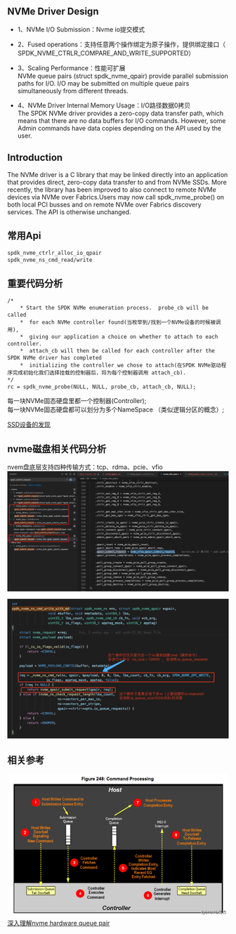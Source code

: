 ## NVMe Driver Design
* 1、NVMe I/O Submission：Nvme io提交模式

* 2、Fused operations：支持任意两个操作绑定为原子操作，提供绑定接口（ SPDK_NVME_CTRLR_COMPARE_AND_WRITE_SUPPORTED）

* 3、Scaling Performance：性能可扩展   
NVMe queue pairs (struct spdk_nvme_qpair) provide parallel submission paths for I/O. I/O may be submitted on multiple queue pairs simultaneously from different threads. 

* 4、NVMe Driver Internal Memory Usage：I/O路径数据0拷贝  
The SPDK NVMe driver provides a zero-copy data transfer path, which means that there are no data buffers for I/O commands. However, some Admin commands have data copies depending on the API used by the user.

## Introduction
The NVMe driver is a C library that may be linked directly into an application that provides direct, zero-copy data transfer to and from NVMe SSDs.
More recently, the library has been improved to also connect to remote NVMe devices via NVMe over Fabrics.Users may now call spdk_nvme_probe() on both local PCI busses and on remote NVMe over Fabrics discovery services. The API is otherwise unchanged.


## 常用Api
```
spdk_nvme_ctrlr_alloc_io_qpair
spdk_nvme_ns_cmd_read/write
```


## 重要代码分析
```
/*
    * Start the SPDK NVMe enumeration process.  probe_cb will be called
    *  for each NVMe controller found(当枚举到/找到一个NVMe设备的时候被调用), 
    *  giving our application a choice on whether to attach to each controller. 
    *  attach_cb will then be called for each controller after the SPDK NVMe driver has completed  
    *  initializing the controller we chose to attach(在SPDK NVMe驱动程序完成初始化我们选择挂载的控制器后，将为每个控制器调用 attach_cb).
*/
rc = spdk_nvme_probe(NULL, NULL, probe_cb, attach_cb, NULL);
```
每一块NVMe固态硬盘里都一个控制器(Controller);  
每一块NVMe固态硬盘都可以划分为多个NameSpace （类似逻辑分区的概念）;

[SSD设备的发现](https://www.cnblogs.com/vlhn/p/7727016.html)


## nvme磁盘相关代码分析
nvem盘底层支持四种传输方式：tcp、rdma、pcie、vfio
![picture 2](../../z_images/3558f83a092e7d6f9299edf8cd3b7a3279835c14c12000e68aca881c8fbe5676.png)

![picture 3](../../z_images/b3120ef923267dda997018b10df37f4676f44ba2ae605111cdb07f8db059fbbe.png)  




## 相关参考
![picture 1](../../z_images/5f9d6f0196359da1c072d3ea71f4ac3a9e11cb639b9c7ade4c2cde857e8d863b.png)  
[深入理解nvme hardware queue pair](https://blog.51cto.com/xiamachao/2380622)

